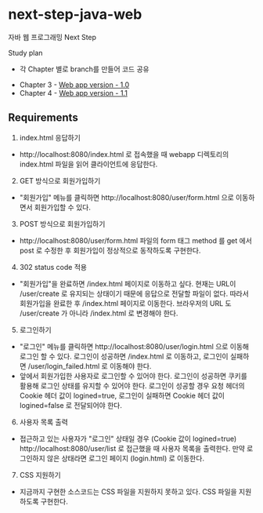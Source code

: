 # next-step-java-web
자바 웹 프로그래밍 Next Step

Study plan
- 각 Chapter 별로 branch를 만들어 코드 공유

* Chapter 3 - [Web app version - 1.0](https://github.com/quddnr153/next-step-java-web/tree/chapter-3-basic-web-app)
* Chapter 4 - [Web app version - 1.1](https://github.com/quddnr153/next-step-java-web/tree/chapter-4)

## Requirements
1. index.html 응답하기
- http://localhost:8080/index.html 로 접속했을 때 webapp 디렉토리의 index.html 파일을 읽어 클라이언트에 응답한다.
2. GET 방식으로 회원가입하기
- "회원가입" 메뉴를 클릭하면 http://localhost:8080/user/form.html 으로 이동하면서 회원가입할 수 있다.
3. POST 방식으로 회원가입하기
- http://localhost:8080/user/form.html 파일의 form 태그 method 를 get 에서 post 로 수정한 후 회원가입이 정상적으로 동작하도록 구현한다.
4. 302 status code 적용
- "회원가입"을 완료하면 /index.html 페이지로 이동하고 싶다. 현재는 URL이 /user/create 로 유지되는 상태이기 때문에 응답으로 전달할 파일이 없다. 따라서 회원가입을 완료한 후 /index.html 페이지로 이동한다. 브라우저의 URL 도 /user/create 가 아니라 /index.html 로 변경해야 한다.
5. 로그인하기
- "로그인" 메뉴를 클릭하면 http://localhost:8080/user/login.html 으로 이동해 로그인 할 수 있다. 로그인이 성공하면 /index.html 로 이동하고, 로그인이 실패하면 /user/login_failed.html 로 이동해야 한다.
- 앞에서 회원가입한 사용자로 로그인할 수 있어야 한다. 로그인이 성공하면 쿠키를 활용해 로그인 상태를 유지할 수 있어야 한다. 로그인이 성공할 경우 요청 헤더의 Cookie 헤더 값이 logined=true, 로그인이 실패하면 Cookie 헤더 값이 logined=false 로 전달되어야 한다.
6. 사용자 목록 출력
- 접근하고 있는 사용자가 "로그인" 상태일 경우 (Cookie 값이 logined=true) http://localhost:8080/user/list 로 접근했을 때 사용자 목록을 출력한다. 만약 로그인하지 않은 상태라면 로그인 페이지 (login.html) 로 이동한다.
7. CSS 지원하기
- 지금까지 구현한 소스코드는 CSS 파일을 지원하지 못하고 있다. CSS 파일을 지원하도록 구현한다.